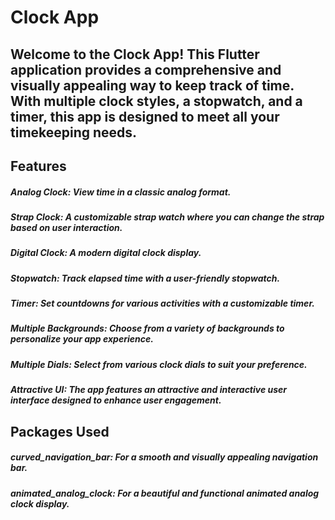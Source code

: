 # Clock App
## Welcome to the Clock App! This Flutter application provides a comprehensive and visually appealing way to keep track of time.</br> With multiple clock styles, a stopwatch, and a timer, this app is designed to meet all your timekeeping needs.

## Features
##### Analog Clock: View time in a classic analog format.
##### Strap Clock: A customizable strap watch where you can change the strap based on user interaction.
##### Digital Clock: A modern digital clock display.
##### Stopwatch: Track elapsed time with a user-friendly stopwatch.
##### Timer: Set countdowns for various activities with a customizable timer.
 ##### Multiple Backgrounds: Choose from a variety of backgrounds to personalize your app experience.
##### Multiple Dials: Select from various clock dials to suit your preference.
##### Attractive UI: The app features an attractive and interactive user interface designed to enhance user engagement.

## Packages Used
##### curved_navigation_bar: For a smooth and visually appealing navigation bar.
##### animated_analog_clock: For a beautiful and functional animated analog clock display.
